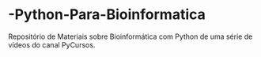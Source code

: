 # -Python-Para-Bioinformatica
Repositório de Materiais sobre Bioinformática com Python de uma série de vídeos do canal PyCursos.

